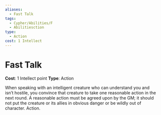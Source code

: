 ```yaml
---
aliases:
  - Fast Talk
tags:
  - Cypher/Abilities/F
  - Abilitiesction
type:
  - Action
cost: 1 Intellect
---
```


# Fast Talk

**Cost**: 1 Intellect point
**Type**: Action

When speaking with an intelligent creature who can understand you and isn’t hostile, you convince that creature to take one reasonable action in the next round. A reasonable action must be agreed upon by the GM; it should not put the creature or its allies in obvious danger or be wildly out of character. Action.
